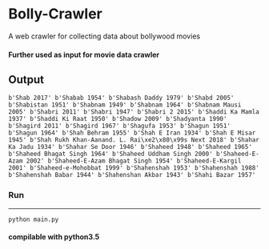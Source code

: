 # Bolly-Crawler
A web crawler for collecting data about bollywood movies
#### Further used as input for movie data crawler ####
## Output ##
`b'Shab 2017'
b'Shabab 1954'
b'Shabash Daddy 1979'
b'Shabd 2005'
b'Shabistan 1951'
b'Shabnam 1949'
b'Shabnam 1964'
b'Shabnam Mausi 2005'
b'Shabri 2011'
b'Shabri 1947'
b'Shabri 2 2015'
b'Shaddi Ka Mamla 1937'
b'Shaddi Ki Raat 1950'
b'Shadow 2009'
b'Shadyanta 1990'
b'Shagird 2011'
b'Shagird 1967'
b'Shagufa 1953'
b'Shagun 1951'
b'Shagun 1964'
b'Shah Behram 1955'
b'Shah E Iran 1934'
b'Shah E Misar 1945'
b'Shah Rukh Khan-Aanand. L. Rai\xe2\x80\x99s Next 2018'
b'Shahar Ka Jadu 1934'
b'Shahar Se Door 1946'
b'Shaheed 1948'
b'Shaheed 1965'
b'Shaheed Bhagat Singh 1964'
b'Shaheed Uddham Singh 2000'
b'Shaheed-E-Azam 2002'
b'Shaheed-E-Azam Bhagat Singh 1954'
b'Shaheed-E-Kargil 2001'
b'Shaheed-e-Mohobbat 1999'
b'Shahenshah 1953'
b'Shahenshah 1988'
b'Shahenshah Babar 1944'
b'Shahenshan Akbar 1943'
b'Shahi Bazar 1957'
`
### Run ###
***
`python main.py`

#### compilable with python3.5 ####
